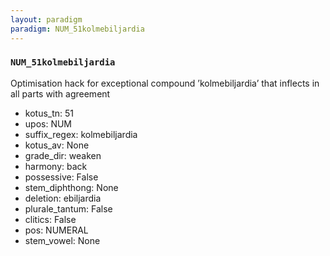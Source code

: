 ```yaml
---
layout: paradigm
paradigm: NUM_51kolmebiljardia
---
```

### ` NUM_51kolmebiljardia `

Optimisation hack for exceptional compound ’kolmebiljardia’ that inflects in all parts with agreement
* kotus_tn: 51
* upos: NUM
* suffix_regex: kolmebiljardia
* kotus_av: None
* grade_dir: weaken
* harmony: back
* possessive: False
* stem_diphthong: None
* deletion: ebiljardia
* plurale_tantum: False
* clitics: False
* pos: NUMERAL
* stem_vowel: None
